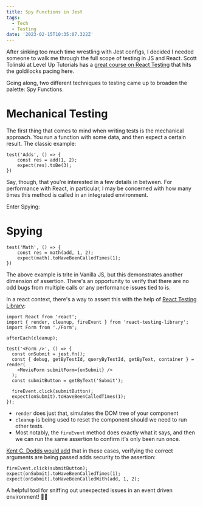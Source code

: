 ```yaml
---
title: Spy Functions in Jest
tags:
  - Tech
  - Testing
date: '2023-02-15T10:35:07.322Z'
---
```


After sinking too much time wrestling with Jest configs, I decided I needed someone to walk me through the full scope of testing in JS and React. Scott Tolinski at Level Up Tutorials has a [great course on React Testing](https://levelup.video/tutorials/react-testing-for-beginners) that hits the goldilocks pacing here.

Going along, two different techniques to testing came up to broaden the palette: Spy Functions.

# Mechanical Testing

The first thing that comes to mind when writing tests is the mechanical approach. You run a function with some data, and then expect a certain result. The classic example:

```
test('Adds', () => {
	const res = add(1, 2);
	expect(res).toBe(3);
})
```

Say, though, that you're interested in a few details in between. For performance with React, in particular, I may be concerned with how many times this method is called in an integrated environment.

Enter Spying:

# Spying

```
test('Math', () => {
	const res = math(add, 1, 2);
	expect(math).toHaveBeenCalledTimes(1);
})
```

The above example is trite in Vanilla JS, but this demonstrates another dimension of assertion. There's an opportunity to verify that there are no odd bugs from multiple calls or any performance issues tied to is.

In a react context, there's a way to assert this with the help of [React Testing Library](https://testing-library.com/docs/react-testing-library/intro/):

```
import React from 'react';
import { render, cleanup, fireEvent } from 'react-testing-library';
import Form from './Form';

afterEach(cleanup);

test('<Form />', () => {
  const onSubmit = jest.fn();
  const { debug, getByTestId, queryByTestId, getByText, container } = render(
    <MovieForm submitForm={onSubmit} />
  );
  const submitButton = getByText('Submit');

  fireEvent.click(submitButton);
  expect(onSubmit).toHaveBeenCalledTimes(1);
});

```

- `render` does just that, simulates the DOM tree of your component
- `cleanup` is being used to reset the component should we need to run other tests.
- Most notably, the `fireEvent` method does exactly what it says, and then we can run the same assertion to confirm it's only been run once.

[Kent C. Dodds would add](https://twitter.com/kentcdodds/status/1162098139609698304?lang=en) that in these cases, verifying the correct arguments are being passed adds security to the assertion:

```
fireEvent.click(submitButton);
expect(onSubmit).toHaveBeenCalledTimes(1);
expect(onSubmit).toHaveBeenCalledWith(add, 1, 2);

```

A helpful tool for sniffing out unexpected issues in an event driven environment! 🕵️‍♂️
